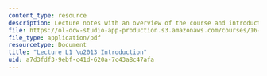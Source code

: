 ```yaml
---
content_type: resource
description: Lecture notes with an overview of the course and introduction to dynamics.
file: https://ol-ocw-studio-app-production.s3.amazonaws.com/courses/16-07-dynamics-fall-2009/a7d3fdf39ebfc41d620a7c43a8c47afa_MIT16_07F09_Lec01.pdf
file_type: application/pdf
resourcetype: Document
title: "Lecture L1 \u2013 Introduction"
uid: a7d3fdf3-9ebf-c41d-620a-7c43a8c47afa
---
```

